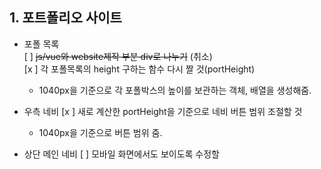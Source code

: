 ## 1. 포트폴리오 사이트
- 포폴 목록    
  [ ] ~~js/vue와 website제작 부분 div로 나누기~~   (취소)    
  [x ] 각 포폴목록의 height 구하는 함수 다시 짤 것(portHeight)
    - 1040px을 기준으로 각 포폴박스의 높이를 보관하는 객체, 배열을 생성해줌.
  
- 우측 네비
  [x ] 새로 계산한 portHeight을 기준으로 네비 버튼 범위 조절할 것
    - 1040px을 기준으로 버튼 범위 줌.
  
- 상단 메인 네비
  [ ] 모바일 화면에서도 보이도록 수정할 
